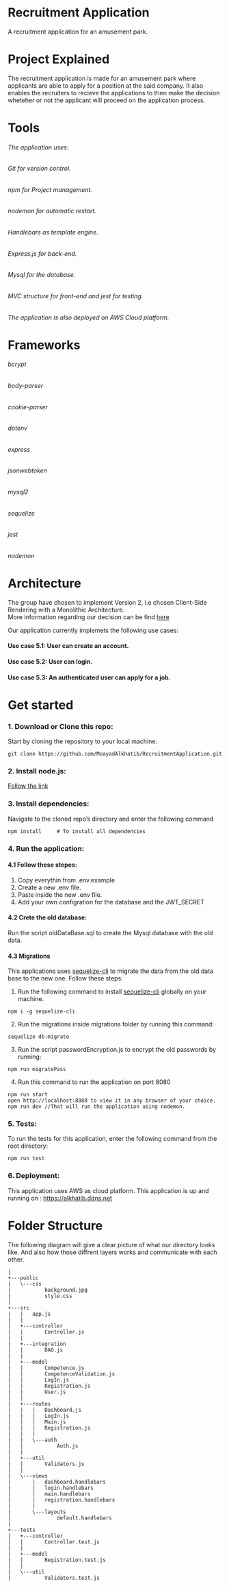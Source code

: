# Recruitment Application
A recruitment application for an amusement park.


# Project Explained
The recruitment  application is made for an amusement park where applicants are able to apply for a position at the said company. It also enables the recruiters to recieve the applications to then make the decision wheteher or not the applicant  will proceed on the application process.


# Tools
###### The application uses:
###### Git for version control.
###### npm for Project management.
###### nodemon for automatic restart.
###### Handlebars as template engine.
###### Express.js for back-end.
###### Mysql for the database.
###### MVC structure for front-end and jest for testing. 
###### The application is also deployed on AWS Cloud platform.

# Frameworks
###### bcrypt
###### body-parser
###### cookie-parser
###### dotenv 
###### express
###### jsonwebtoken
###### mysql2
###### sequelize
###### jest
###### nodemon


# Architecture
The group have chosen to implement Version 2, i.e chosen Client-Side Rendering with a Monolithic Architecture.  
More information regarding our decision can be find [here](https://github.com/MoayadAlkhatib/RecruitmentApplication/wiki/Decision-Log)


Our application currently implemets the following use cases:
#### Use case 5.1: User can create an account.
#### Use case 5.2: User can login.
#### Use case 5.3: An authenticated user can apply for a job.



# Get started
### 1. Download or Clone this repo:
Start by cloning the repository to your local machine. <br />
```
git clone https://github.com/MoayadAlkhatib/RecruitmentApplication.git
```

### 2. Install node.js:
[Follow the link](https://nodejs.org/en/)



### 3. Install dependencies:
Navigate to the cloned repo’s directory and enter the following command <br />
```
npm install     # To install all dependencies
```

### 4. Run the application:
#### 4.1 Follow these stepes:
 1. Copy everythin from .env.example
 2. Create a new .env file.
 3. Paste inside the new .env file.
 4. Add your own configration for the database and the JWT_SECRET

#### 4.2 Crete the old database:
Run the script oldDataBase.sql to create the Mysql database with the old data.

#### 4.3 Migrations
This applications uses [sequelize-cli](https://www.npmjs.com/package/sequelize-cli) to migrate the data from the old data base to the new one.
Follow these steps:
1. Run the following command to install [sequelize-cli](https://www.npmjs.com/package/sequelize-cli) globally on your machine. 

```
npm i -g sequelize-cli
``` 
2. Run the migrations inside migrations folder by running this command:

```
sequelize db:migrate
```
3. Run the script passwordEncryption.js to encrypt the old passwords by running:

```
npm run migratePass
```
4. Run this command to run the application on port 8080

```
npm run start  
open http://localhost:8080 to view it in any browser of your choice.
npm run dev //That will run the application using nodemon.
``` 

### 5. Tests:

To run the tests for this application, enter the following command from the root directory:

```
npm run test
```

### 6. Deployment:
This application uses AWS as cloud platform. 
This application is up and running on : https://alkhatib.ddns.net





# Folder Structure
The following diagram will give a clear picture of what our directory looks like. And also how those diffrent layers works and communicate with each other.
```
|               
+---public
|   \---css
|           background.jpg
|           style.css
|           
+---src
|   |   app.js
|   |   
|   +---controller
|   |       Controller.js
|   |       
|   +---integration
|   |       DAO.js
|   |       
|   +---model
|   |       Competence.js
|   |       CompetenceValidation.js
|   |       LogIn.js
|   |       Registration.js
|   |       User.js
|   |       
|   +---routes
|   |   |   Dashboard.js
|   |   |   LogIn.js
|   |   |   Main.js
|   |   |   Registration.js
|   |   |   
|   |   \---auth
|   |           Auth.js
|   |           
|   +---util
|   |       Validators.js
|   |       
|   \---views
|       |   dashboard.handlebars
|       |   login.handlebars
|       |   main.handlebars
|       |   registration.handlebars
|       |   
|       \---layouts
|               default.handlebars
|               
+---tests
|   +---controller
|   |       Controller.test.js
|   |       
|   +---model
|   |       Registration.test.js
|   |       
|   \---util
|           Validators.test.js

```
